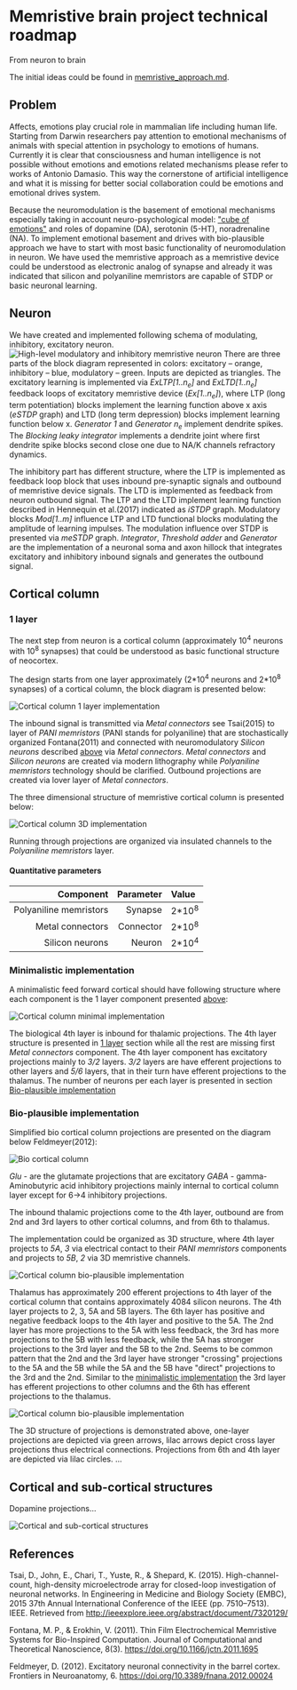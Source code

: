 # Memristive brain project technical roadmap
From neuron to brain

The initial ideas could be found in [memristive_approach.md](memristive_approach.md).

## Problem

Affects, emotions play crucial role in mammalian life including human life. Starting from Darwin researchers pay attention to emotional mechanisms of animals with special attention in psychology to emotions of humans. Currently it is clear that consciousness and human intelligence is not possible without emotions and emotions related mechanisms please refer to works of Antonio Damasio. This way the cornerstone of artificial intelligence and what it is missing for better social collaboration could be emotions and emotional drives system.

Because  the neuromodulation is the basement of emotional mechanisms especially taking in account neuro-psychological model: ["cube of emotions"](https://en.wikipedia.org/wiki/L%C3%B6vheim_cube_of_emotion) and roles of dopamine (DA), serotonin (5-HT), noradrenaline (NA). To implement emotional basement and drives with bio-plausible approach we have to start with most basic functionality of neuromodulation in neuron. We have used the memristive approach as a memristive device could be understood as electronic analog of synapse and already it was indicated that silicon and polyaniline memristors are capable of STDP or basic neuronal learning.

## Neuron

We have created and implemented following schema of modulating, inhibitory, excitatory neuron.
![High-level modulatory and inhibitory memristive neuron](HL_mod_inh_mem_neuron.png)
There are three parts of the block diagram represented in colors: excitatory – orange, inhibitory – blue, modulatory – green. Inputs are depicted as triangles. The excitatory learning is implemented via *ExLTP[1..n<sub>e</sub>]* and *ExLTD[1..n<sub>e</sub>]* feedback loops of excitatory memristive device (*Ex[1..n<sub>e</sub>]*), where LTP (long term potentiation) blocks implement the learning function above x axis (*eSTDP* graph) and LTD (long term depression) blocks implement learning function below x. *Generator 1* and *Generator n<sub>e</sub>* implement dendrite spikes. The *Blocking leaky integrator* implements a dendrite joint where first dendrite spike blocks second close one due to NA/K channels refractory dynamics.

The inhibitory part has different structure, where the LTP is implemented as feedback loop block that uses inbound pre-synaptic signals and outbound of memristive device signals. The LTD is implemented as feedback from neuron outbound signal. The LTP and the LTD implement learning function described in Hennequin et al.(2017) indicated as *iSTDP* graph. Modulatory blocks *Mod[1..m]* influence LTP and LTD functional blocks modulating the amplitude of learning impulses. The modulation influence over STDP is presented via *meSTDP* graph. *Integrator*, *Threshold adder* and *Generator* are the implementation of a neuronal soma and axon hillock that integrates excitatory and inhibitory inbound signals and generates the outbound signal.

## Cortical column 

### 1 layer

The next step from neuron is a cortical column (approximately 10<sup>4</sup> neurons with 10<sup>8</sup> synapses) that could be understood as basic functional structure of neocortex. 

The design starts from one layer approximately (2\*10<sup>4</sup> neurons and 2\*10<sup>8</sup> synapses) of a cortical column, the block diagram is presented below:

![Cortical column 1 layer implementation](HL_memristive_brain_1_layer.png)

The inbound signal is transmitted via *Metal connectors* see Tsai(2015) to layer of *PANI memristors* (PANI stands for polyaniline) that are stochastically organized Fontana(2011) and connected with neuromodulatory *Silicon neurons* described [above](#neuron) via *Metal connectors*. *Metal connectors* and *Silicon neurons* are created via modern lithography while *Polyaniline memristors* technology should be clarified. Outbound projections are created via lover layer of *Metal connectors*. 

The three dimensional structure of memristive cortical column is presented below:

![Cortical column 3D implementation](HL_memristive_brain_1_layer_3D.png)

Running through projections are organized via insulated channels to the *Polyaniline memristors* layer.

#### Quantitative parameters

Component | Parameter | Value
--:| --:| :--
Polyaniline memristors | Synapse | 2\*10<sup>8</sup>
Metal connectors | Connector | 2\*10<sup>8</sup>
Silicon neurons | Neuron | 2\*10<sup>4</sup>


### Minimalistic implementation

A minimalistic feed forward cortical should have following structure where each component is the 1 layer component presented [above](1-layer):

![Cortical column minimal implementation](HL_memristive_brain_minimized_column.png)

The biological 4th layer is inbound for thalamic projections. The 4th layer structure is presented in [1 layer](1-layer) section while all the rest are missing first *Metal connectors* component. The 4th layer component has excitatory projections mainly to *3/2* layers. *3/2* layers are have efferent projections to other layers and *5/6* layers, that in their turn have efferent projections to the thalamus. The number of neurons per each layer is presented in section [Bio-plausible implementation](https://github.com/research-team/memristive-brain/blob/master/doc/memristive-brain_technical_roadmap.md#bio-plausible-implementation)

### Bio-plausible implementation

Simplified bio cortical column projections are presented on the diagram below Feldmeyer(2012):

![Bio cortical column](HL_memristive_brain_bio_cortical_column.png)

*Glu* - are the glutamate projections that are excitatory 
*GABA* - gamma-Aminobutyric acid inhibitory projections mainly internal to cortical column layer except for 6->4 inhibitory projections. 

The inbound thalamic projections come to the 4th layer, outbound are from 2nd and 3rd layers to other cortical columns, and from 6th to thalamus.

The implementation could be organized as 3D structure, where 4th layer projects to *5A*, *3* via electrical contact to their *PANI memristors* components and projects to *5B*, *2* via 3D memristive channels. 

![Cortical column bio-plausible implementation](HL_memristive_brain_cortical_column.png)

Thalamus has approximately 200 efferent projections to 4th layer of the cortical column that contains approximately 4084 silicon neurons. The 4th layer projects to 2, 3, 5A and 5B layers. The 6th layer has positive and negative feedback loops to the 4th layer and positive to the 5A. The 2nd layer has more projections to the 5A with less feedback, the 3rd has more projections to the 5B with less feedback, while the 5A has stronger projections to the 3rd layer and the 5B to the 2nd. Seems to be common pattern that the 2nd and the 3rd layer have stronger "crossing" projections to the 5A and the 5B while the 5A and the 5B have "direct" projections to the 3rd and the 2nd. Similar to the [minimalistic implementation](https://github.com/research-team/memristive-brain/blob/master/doc/memristive-brain_technical_roadmap.md#minimalistic-implementation) the 3rd layer has efferent projections to other columns and the 6th has efferent projections to the thalamus.

![Cortical column bio-plausible implementation](HL_memristive_brain_cortical_column_3D.png)

The 3D structure of projections is demonstrated above, one-layer projections are depicted via green arrows, lilac arrows depict cross layer projections thus electrical connections. Projections from 6th and 4th layer are depicted via lilac circles. ...  

## Cortical and sub-cortical structures

Dopamine projections...

![Cortical and sub-cortical structures](HL_memristive_brain_block_diagram.png)


## References

Tsai, D., John, E., Chari, T., Yuste, R., & Shepard, K. (2015). High-channel-count, high-density microelectrode array for closed-loop investigation of neuronal networks. In Engineering in Medicine and Biology Society (EMBC), 2015 37th Annual International Conference of the IEEE (pp. 7510–7513). IEEE. Retrieved from http://ieeexplore.ieee.org/abstract/document/7320129/

Fontana, M. P., & Erokhin, V. (2011). Thin Film Electrochemical Memristive Systems for Bio-Inspired Computation. Journal of Computational and Theoretical Nanoscience, 8(3). https://doi.org/10.1166/jctn.2011.1695

Feldmeyer, D. (2012). Excitatory neuronal connectivity in the barrel cortex. Frontiers in Neuroanatomy, 6. https://doi.org/10.3389/fnana.2012.00024


